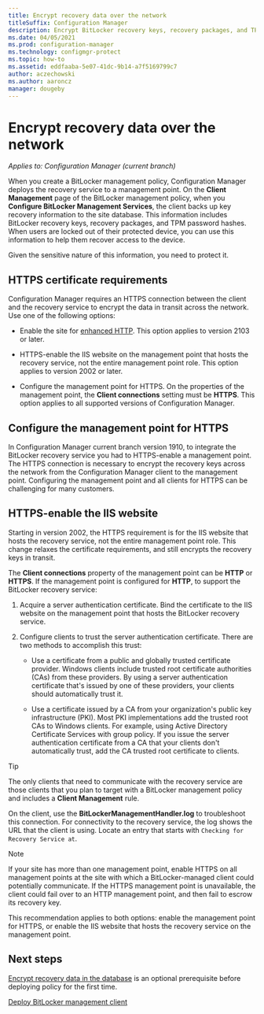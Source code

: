 ```yaml
---
title: Encrypt recovery data over the network
titleSuffix: Configuration Manager
description: Encrypt BitLocker recovery keys, recovery packages, and TPM password hashes over the network.
ms.date: 04/05/2021
ms.prod: configuration-manager
ms.technology: configmgr-protect
ms.topic: how-to
ms.assetid: eddfaaba-5e07-41dc-9b14-a7f5169799c7
author: aczechowski
ms.author: aaroncz
manager: dougeby
---
```


# Encrypt recovery data over the network

*Applies to: Configuration Manager (current branch)*

<!--3601034-->

When you create a BitLocker management policy, Configuration Manager deploys the recovery service to a management point. On the **Client Management** page of the BitLocker management policy, when you **Configure BitLocker Management Services**, the client backs up key recovery information to the site database. This information includes BitLocker recovery keys, recovery packages, and TPM password hashes. When users are locked out of their protected device, you can use this information to help them recover access to the device.

Given the sensitive nature of this information, you need to protect it.

## HTTPS certificate requirements

Configuration Manager requires an HTTPS connection between the client and the recovery service to encrypt the data in transit across the network. Use one of the following options:

- Enable the site for [enhanced HTTP](../../../core/plan-design/hierarchy/enhanced-http.md). This option applies to version 2103 or later.<!-- 9503186 -->

- HTTPS-enable the IIS website on the management point that hosts the recovery service, not the entire management point role. This option applies to version 2002 or later.<!-- 5925660 -->

- Configure the management point for HTTPS. On the properties of the management point, the **Client connections** setting must be **HTTPS**. This option applies to all supported versions of Configuration Manager.

## Configure the management point for HTTPS

In Configuration Manager current branch version 1910, to integrate the BitLocker recovery service you had to HTTPS-enable a management point. The HTTPS connection is necessary to encrypt the recovery keys across the network from the Configuration Manager client to the management point. Configuring the management point and all clients for HTTPS can be challenging for many customers.

## HTTPS-enable the IIS website

Starting in version 2002, the HTTPS requirement is for the IIS website that hosts the recovery service, not the entire management point role. This change relaxes the certificate requirements, and still encrypts the recovery keys in transit.

The **Client connections** property of the management point can be **HTTP** or **HTTPS**. If the management point is configured for **HTTP**, to support the BitLocker recovery service:

1. Acquire a server authentication certificate. Bind the certificate to the IIS website on the management point that hosts the BitLocker recovery service.

2. Configure clients to trust the server authentication certificate. There are two methods to accomplish this trust:

    - Use a certificate from a public and globally trusted certificate provider.<!-- memdocs#1668 --> Windows clients include trusted root certificate authorities (CAs) from these providers. By using a server authentication certificate that's issued by one of these providers, your clients should automatically trust it.

    - Use a certificate issued by a CA from your organization's public key infrastructure (PKI). Most PKI implementations add the trusted root CAs to Windows clients. For example, using Active Directory Certificate Services with group policy. If you issue the server authentication certificate from a CA that your clients don't automatically trust, add the CA trusted root certificate to clients.

> [!TIP]
> The only clients that need to communicate with the recovery service are those clients that you plan to target with a BitLocker management policy and includes a **Client Management** rule.

On the client, use the **BitLockerManagementHandler.log** to troubleshoot this connection. For connectivity to the recovery service, the log shows the URL that the client is using. Locate an entry that starts with `Checking for Recovery Service at`.

> [!NOTE]
> If your site has more than one management point, enable HTTPS on all management points at the site with which a BitLocker-managed client could potentially communicate. If the HTTPS management point is unavailable, the client could fail over to an HTTP management point, and then fail to escrow its recovery key.
>
> This recommendation applies to both options: enable the management point for HTTPS, or enable the IIS website that hosts the recovery service on the management point.

## Next steps

[Encrypt recovery data in the database](encrypt-recovery-data.md) is an optional prerequisite before deploying policy for the first time.

[Deploy BitLocker management client](deploy-management-agent.md)
